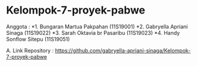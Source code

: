 # Kelompok-7-proyek-pabwe
Anggota   : *1. Bungaran Martua Pakpahan (11S19001)
            *2. Gabryella Apriani Sinaga (11S19022)
            *3. Sarah Oktavia br Pasaribu (11S19023)
            *4. Handy Sonflow Sitepu (11S19051)

A. Link Repository : https://github.com/gabryella-apriani-sinaga/Kelompok-7-proyek-pabwe

